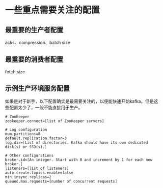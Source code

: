 # 一些重点需要关注的配置

## 最重要的生产者配置

acks、compression、batch size

## 最重要的消费者配置

fetch size

## 示例生产环境服务配置

如果是对于新手，以下配置确实是最需要关注的，以便能快速开始kafka，但是这些配置太少了，一般不能直接用于生产。

```
# ZooKeeper
zookeeper.connect=[list of ZooKeeper servers]

# Log configuration
num.partitions=8
default.replication.factor=3
log.dir=[List of directories. Kafka should have its own dedicated disk(s) or SSD(s).]

# Other configurations
broker.id=[An integer. Start with 0 and increment by 1 for each new broker.]
listeners=[list of listeners]
auto.create.topics.enable=false
min.insync.replicas=2
queued.max.requests=[number of concurrent requests]
```

